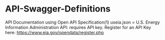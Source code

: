 # API-Swagger-Definitions
API Documentation using Open API Specification(1) useia.json = U.S. Energy Information Administration API: requires API key. Register for an API Key here: https://www.eia.gov/opendata/register.php


